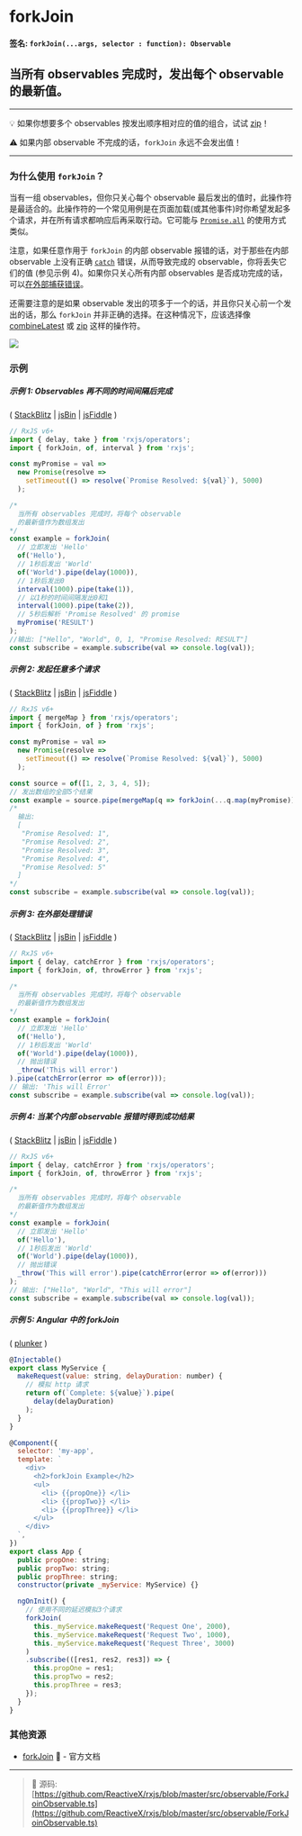 # forkJoin

#### 签名: `forkJoin(...args, selector : function): Observable`

## 当所有 observables 完成时，发出每个 observable 的最新值。

---

:bulb:  如果你想要多个 observables 按发出顺序相对应的值的组合，试试 [zip](zip.md)！

:warning: 如果内部 observable 不完成的话，`forkJoin` 永远不会发出值！

---

### 为什么使用 `forkJoin`？

当有一组 observables，但你只关心每个 observable 最后发出的值时，此操作符是最适合的。此操作符的一个常见用例是在页面加载(或其他事件)时你希望发起多个请求，并在所有请求都响应后再采取行动。它可能与 [`Promise.all`](https://developer.mozilla.org/en-US/docs/Web/JavaScript/Reference/Global_Objects/Promise/all) 的使用方式类似。

注意，如果任意作用于 `forkJoin` 的内部 observable 报错的话，对于那些在内部 observable 上没有正确 [`catch`](../error_handling/catch.md) 错误，从而导致完成的 observable，你将丢失它们的值 (参见示例 4)。如果你只关心所有内部 observables 是否成功完成的话，可以[在外部捕获错误](#%E5%9C%A8%E5%A4%96%E9%83%A8%E5%A4%84%E7%90%86%E9%94%99%E8%AF%AF)。

还需要注意的是如果 observable 发出的项多于一个的话，并且你只关心前一个发出的话，那么 `forkJoin` 并非正确的选择。在这种情况下，应该选择像 [combineLatest](combinelatest.md) 或 [zip](zip.md) 这样的操作符。

<div class="ua-ad"><a href="https://ultimateangular.com/?ref=76683_kee7y7vk"><img src="https://ultimateangular.com/assets/img/banners/ua-leader.svg"></a></div>

### 示例

##### 示例 1: Observables 再不同的时间间隔后完成

(
[StackBlitz](https://stackblitz.com/edit/typescript-bqxg9x?file=index.ts&devtoolsheight=100)
| [jsBin](http://jsbin.com/remiduhimu/1/edit?js,console) |
[jsFiddle](https://jsfiddle.net/btroncone/5fj77920/81/) )

```js
// RxJS v6+
import { delay, take } from 'rxjs/operators';
import { forkJoin, of, interval } from 'rxjs';

const myPromise = val =>
  new Promise(resolve =>
    setTimeout(() => resolve(`Promise Resolved: ${val}`), 5000)
  );

/*
  当所有 observables 完成时，将每个 observable 
  的最新值作为数组发出
*/
const example = forkJoin(
  // 立即发出 'Hello'
  of('Hello'),
  // 1秒后发出 'World'
  of('World').pipe(delay(1000)),
  // 1秒后发出0
  interval(1000).pipe(take(1)),
  // 以1秒的时间间隔发出0和1
  interval(1000).pipe(take(2)),
  // 5秒后解析 'Promise Resolved' 的 promise
  myPromise('RESULT')
);
//输出: ["Hello", "World", 0, 1, "Promise Resolved: RESULT"]
const subscribe = example.subscribe(val => console.log(val));
```

##### 示例 2: 发起任意多个请求

(
[StackBlitz](https://stackblitz.com/edit/typescript-3mbbjw?file=index.ts&devtoolsheight=100)
| [jsBin](http://jsbin.com/febejakapi/1/edit?js,console) |
[jsFiddle](https://jsfiddle.net/btroncone/0b8Lnh7s/1/) )

```js
// RxJS v6+
import { mergeMap } from 'rxjs/operators';
import { forkJoin, of } from 'rxjs';

const myPromise = val =>
  new Promise(resolve =>
    setTimeout(() => resolve(`Promise Resolved: ${val}`), 5000)
  );

const source = of([1, 2, 3, 4, 5]);
// 发出数组的全部5个结果
const example = source.pipe(mergeMap(q => forkJoin(...q.map(myPromise))));
/*
  输出:
  [
   "Promise Resolved: 1",
   "Promise Resolved: 2",
   "Promise Resolved: 3",
   "Promise Resolved: 4",
   "Promise Resolved: 5"
  ]
*/
const subscribe = example.subscribe(val => console.log(val));
```

##### 示例 3: 在外部处理错误

(
[StackBlitz](https://stackblitz.com/edit/typescript-xgskpm?file=index.ts&devtoolsheight=100)
| [jsBin](http://jsbin.com/gugawucixi/1/edit?js,console) |
[jsFiddle](https://jsfiddle.net/btroncone/6vz7tjx2/1/) )

```js
// RxJS v6+
import { delay, catchError } from 'rxjs/operators';
import { forkJoin, of, throwError } from 'rxjs';

/*
  当所有 observables 完成时，将每个 observable 
  的最新值作为数组发出
*/
const example = forkJoin(
  // 立即发出 'Hello'
  of('Hello'),
  // 1秒后发出 'World'
  of('World').pipe(delay(1000)),
  // 抛出错误
  _throw('This will error')
).pipe(catchError(error => of(error)));
// 输出: 'This will Error'
const subscribe = example.subscribe(val => console.log(val));
```

##### 示例 4: 当某个内部 observable 报错时得到成功结果

(
[StackBlitz](https://stackblitz.com/edit/typescript-hydgiu?file=index.ts&devtoolsheight=100)
| [jsBin](http://jsbin.com/memajepefe/1/edit?js,console) |
[jsFiddle](https://jsfiddle.net/btroncone/emdu4doy/1/) )

```js
// RxJS v6+
import { delay, catchError } from 'rxjs/operators';
import { forkJoin, of, throwError } from 'rxjs';

/*
  当所有 observables 完成时，将每个 observable 
  的最新值作为数组发出
*/
const example = forkJoin(
  // 立即发出 'Hello'
  of('Hello'),
  // 1秒后发出 'World'
  of('World').pipe(delay(1000)),
  // 抛出错误
  _throw('This will error').pipe(catchError(error => of(error)))
);
// 输出: ["Hello", "World", "This will error"]
const subscribe = example.subscribe(val => console.log(val));
```

##### 示例 5: Angular 中的 forkJoin

( [plunker](https://plnkr.co/edit/ElTrOg8NfR3WbbAfjBXQ?p=preview) )

```js
@Injectable()
export class MyService {
  makeRequest(value: string, delayDuration: number) {
    // 模拟 http 请求
    return of(`Complete: ${value}`).pipe(
      delay(delayDuration)
    );
  }
}

@Component({
  selector: 'my-app',
  template: `
    <div>
      <h2>forkJoin Example</h2>
      <ul>
        <li> {{propOne}} </li>
        <li> {{propTwo}} </li>
        <li> {{propThree}} </li>
      </ul>
    </div>
  `,
})
export class App {
  public propOne: string;
  public propTwo: string;
  public propThree: string;
  constructor(private _myService: MyService) {}

  ngOnInit() {
    // 使用不同的延迟模拟3个请求
    forkJoin(
      this._myService.makeRequest('Request One', 2000),
      this._myService.makeRequest('Request Two', 1000),
      this._myService.makeRequest('Request Three', 3000)
    )
    .subscribe(([res1, res2, res3]) => {
      this.propOne = res1;
      this.propTwo = res2;
      this.propThree = res3;
    });
  }
}
```

### 其他资源

- [forkJoin](https://cn.rx.js.org/class/es6/Observable.js~Observable.html#static-method-forkJoin) :newspaper: - 官方文档

---
> :file_folder: 源码:  [https://github.com/ReactiveX/rxjs/blob/master/src/observable/ForkJoinObservable.ts](https://github.com/ReactiveX/rxjs/blob/master/src/observable/ForkJoinObservable.ts)
